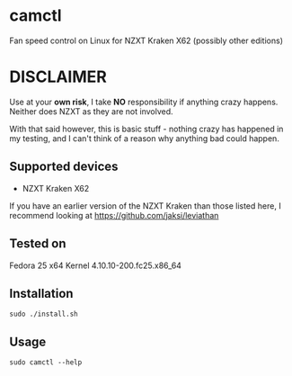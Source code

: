 # camctl
Fan speed control on Linux for NZXT Kraken X62 (possibly other editions)

# DISCLAIMER
Use at your **own risk**, I take **NO** responsibility if anything crazy happens. Neither does NZXT as they are not involved.

With that said however, this is basic stuff - nothing crazy has happened in my testing, and I can't think of a reason why anything bad could happen.

## Supported devices

* NZXT Kraken X62

If you have an earlier version of the NZXT Kraken than those listed here, I recommend looking at https://github.com/jaksi/leviathan

## Tested on
Fedora 25 x64 Kernel 4.10.10-200.fc25.x86_64

## Installation
```Shell
sudo ./install.sh
```

## Usage
```Shell
sudo camctl --help
```
